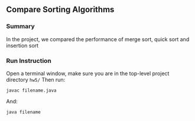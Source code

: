 ## Compare Sorting Algorithms
### Summary
In the project, we compared the performance of merge sort, quick sort and insertion sort
### Run Instruction
Open a terminal window, make sure you are in the top-level project directory `hw5/` Then run:

```javac filename.java```

And:

```java filename```
